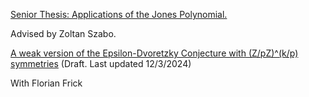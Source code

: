 [Senior Thesis: Applications of the Jones Polynomial.](https://github.com/user-attachments/files/17996567/Senior.Thesis.pdf)

Advised by Zoltan Szabo.

[A weak version of the Epsilon-Dvoretzky Conjecture with (Z/pZ)^(k/p) symmetries](https://github.com/user-attachments/files/17996414/Epsilon_Dvoretsky_with_p__k_over_p__symmetries.pdf) (Draft. Last updated 12/3/2024)

With Florian Frick
